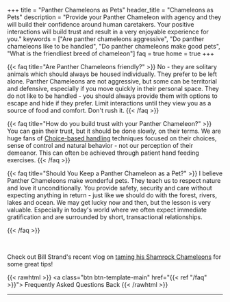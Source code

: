+++
title = "Panther Chameleons as Pets"
header_title = "Chameleons as Pets"
description = "Provide your Panther Chameleon with agency and they will build their confidence around human caretakers. Your positive interactions will build trust and result in a very enjoyable experience for you."
keywords = ["Are panther chameleons aggressive", "Do panther chameleons like to be handled", "Do panther chameleons make good pets", "What is the friendliest breed of chameleon"]
faq = true
home = true
+++

{{< faq title="Are Panther Chameleons friendly?" >}}
No - they are solitary animals which should always be housed individually. They prefer to be left alone. Panther Chameleons are not aggressive, but some can be territorial and defensive, especially if you move quickly in their personal space. They do not like to be handled - you should always provide them with options to escape and hide if they prefer. Limit interactions until they view you as a source of food and comfort. Don't rush it.
{{< /faq >}}

{{< faq title="How do you build trust with your Panther Chameleon?" >}}
You can gain their trust, but it should be done slowly, on their terms. We are huge fans of [Choice-based handling](https://journal.iaabcfoundation.org/choice-control-and-training-for-ectotherms/) techniques focused on their choices, sense of control and natural behavior - not our perception of their demeanor. This can often be achieved through patient hand feeding exercises. 
{{< /faq >}}

{{< faq title="Should You Keep a Panther Chameleon as a Pet?" >}}
I believe Panther Chameleons make wonderful pets. They teach us to respect nature and love it unconditionally. You provide safety, security and care without expecting anything in return - just like we should do with the forest, rivers, lakes and ocean. We may get lucky now and then, but the lesson is very valuable. Especially in today's world where we often expect immediate gratification and are surrounded by short, transactional relationships.

{{< /faq >}}

<br>

Check out Bill Strand's recent vlog on [taming his Shamrock Chameleons](https://youtu.be/2-sNQm9C9Qo?si=DG6er9FmIOlf29eS) for some great tips!


{{< rawhtml >}}
<a class="btn btn-template-main" href="{{< ref "/faq" >}}"> Frequently Asked Questions <i class="fas fa-backward"></i> Back </a>
{{< /rawhtml >}}

<hr>